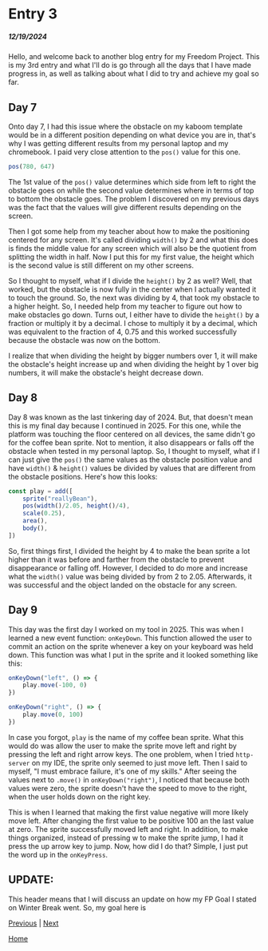 # Entry 3
##### 12/19/2024

Hello, and welcome back to another blog entry for my Freedom Project. This is my 3rd entry and what I'll do is go through all the days that I have made progress in, as well as talking about what I did to try and achieve my goal so far.

## Day 7
Onto day 7, I had this issue where the obstacle on my kaboom template would be in a different position depending on what device you are in, that's why I was getting different results from my personal laptop and my chromebook. I paid very close attention to the `pos()` value for this one.
```js
pos(780, 647)
```
The 1st value of the `pos()` value determines which side from left to right the obstacle goes on while the second value determines where in terms of top to bottom the obstacle goes. The problem I discovered on my previous days was the fact that the values will give different results depending on the screen.

Then I got some help from my teacher about how to make the positioning centered for any screen. It's called dividing `width()` by 2 and what this does is finds the middle value for any screen which will also be the quotient from splitting the width in half. Now I put this for my first value, the height which is the second value is still different on my other screens.

So I thought to myself, what if I divide the `height()` by 2 as well? Well, that worked, but the obstacle is now fully in the center when I actually wanted it to touch the ground. So, the next was dividing by 4, that took my obstacle to a higher height. So, I needed help from my teacher to figure out how to make obstacles go down. Turns out, I either have to divide the `height()` by a fraction or multiply it by a decimal. I chose to multiply it by a decimal, which was equivalent to the fraction of 4, 0.75 and this worked successfully because the obstacle was now on the bottom.

I realize that when dividing the height by bigger numbers over 1, it will make the obstacle's height increase up and when dividing the height by 1 over big numbers, it will make the obstacle's height decrease down.

## Day 8
Day 8 was known as the last tinkering day of 2024. But, that doesn't mean this is my final day because I continued in 2025. For this one, while the platform was touching the floor centered on all devices, the same didn't go for the coffee bean sprite. Not to mention, it also disappears or falls off the obstacle when tested in my personal laptop. So, I thought to myself, what if I can just give the `pos()` the same values as the obstacle position value and have `width()` & `height()` values be divided by values that are different from the obstacle positions. Here's how this looks:
```js
const play = add([
    sprite("reallyBean"),
	pos(width()/2.05, height()/4),
    scale(0.25),
    area(),
    body(),
])
```
So, first things first, I divided the height by 4 to make the bean sprite a lot higher than it was before and farther from the obstacle to prevent disappearance or falling off. However, I decided to do more and increase what the `width()` value was being divided by from 2 to 2.05. Afterwards, it was successful and the object landed on the obstacle for any screen.

## Day 9
This day was the first day I worked on my tool in 2025. This was when I learned a new event function: `onKeyDown`. This function allowed the user to commit an action on the sprite whenever a key on your keyboard was held down. This function was what I put in the sprite and it looked something like this:
```js
onKeyDown("left", () => {
    play.move(-100, 0)
})

onKeyDown("right", () => {
    play.move(0, 100)
})
```
In case you forgot, `play` is the name of my coffee bean sprite. What this would do was allow the user to make the sprite move left and right by pressing the left and right arrow keys. The one problem, when I tried `http-server` on my IDE, the sprite only seemed to just move left. Then I said to myself, "I must embrace failure, it's one of my skills." After seeing the values next to `.move()` in `onKeyDown("right")`, I noticed that because both values were zero, the sprite doesn't have the speed to move to the right, when the user holds down on the right key.

This is when I learned that making the first value negative will more likely move left. After changing the first value to be positive 100 an the last value at zero. The sprite successfully moved left and right. In addition, to make things organized, instead of pressing w to make the sprite jump, I had it press the up arrow key to jump. Now, how did I do that? Simple, I just put the word up in the `onKeyPress`.

## UPDATE:
This header means that I will discuss an update on how my FP Goal I stated on Winter Break went. So, my goal here is

[Previous](entry02.md) | [Next](entry04.md)

[Home](../README.md)
